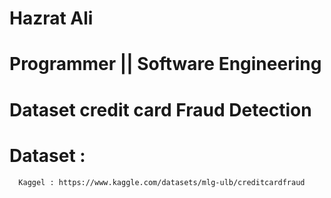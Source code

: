 # Hazrat Ali

# Programmer || Software Engineering

# Dataset credit card Fraud Detection 

# Dataset : 
      Kaggel : https://www.kaggle.com/datasets/mlg-ulb/creditcardfraud
    